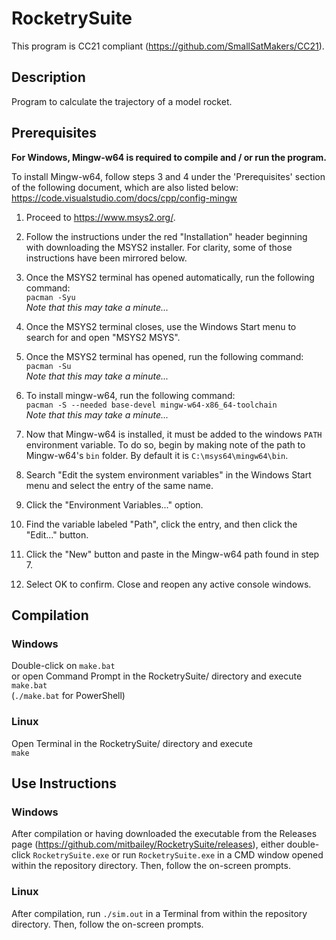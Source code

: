 # RocketrySuite
This program is CC21 compliant (https://github.com/SmallSatMakers/CC21).

## Description
Program to calculate the trajectory of a model rocket. 

## Prerequisites
__For Windows, Mingw-w64 is required to compile and / or run the program.__

To install Mingw-w64, follow steps 3 and 4 under the 'Prerequisites' section of the following document, which are also listed below:  
https://code.visualstudio.com/docs/cpp/config-mingw  

1. Proceed to https://www.msys2.org/.
2. Follow the instructions under the red "Installation" header beginning with downloading the MSYS2 installer. For clarity, some of those instructions have been mirrored below.
3. Once the MSYS2 terminal has opened automatically, run the following command:  
   `pacman -Syu`  
   _Note that this may take a minute..._

4. Once the MSYS2 terminal closes, use the Windows Start menu to search for and open "MSYS2 MSYS".
5. Once the MSYS2 terminal has opened, run the following command:  
   `pacman -Su`  
    _Note that this may take a minute..._   
6. To install mingw-w64, run the following command:  
   `pacman -S --needed base-devel mingw-w64-x86_64-toolchain`  
   _Note that this may take a minute..._   
7. Now that Mingw-w64 is installed, it must be added to the windows `PATH` environment variable. To do so, begin by making note of the path to Mingw-w64's `bin` folder. By default it is `C:\msys64\mingw64\bin`.
8. Search "Edit the system environment variables" in the Windows Start menu and select the entry of the same name.
9. Click the "Environment Variables..." option.
10. Find the variable labeled "Path", click the entry, and then click the "Edit..." button.
11. Click the "New" button and paste in the Mingw-w64 path found in step 7.
12. Select OK to confirm. Close and reopen any active console windows.

## Compilation
### Windows
Double-click on `make.bat`  
or open Command Prompt in the RocketrySuite/ directory and execute  
`make.bat`  
(`./make.bat` for PowerShell)  

### Linux
Open Terminal in the RocketrySuite/ directory and execute  
`make`  

## Use Instructions
### Windows
After compilation or having downloaded the executable from the Releases page (https://github.com/mitbailey/RocketrySuite/releases), either double-click `RocketrySuite.exe` or run `RocketrySuite.exe` in a CMD window opened within the repository directory. Then, follow the on-screen prompts.  

### Linux
After compilation, run `./sim.out` in a Terminal from within the repository directory. Then, follow the on-screen prompts.
